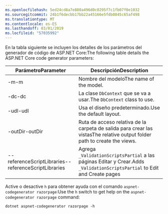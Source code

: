 ```yaml
---
ms.openlocfilehash: 5ed24cd8a7e880a496d0c0295f7c1fb07f0e1032
ms.sourcegitcommit: 24b1f6decbb17bb22a45166e5fdb0845c65af498
ms.translationtype: MT
ms.contentlocale: es-ES
ms.lasthandoff: 03/01/2019
ms.locfileid: "57035992"
---
```

<span data-ttu-id="ce046-101">En la tabla siguiente se incluyen los detalles de los parámetros del generador de código de ASP.NET Core:</span><span class="sxs-lookup"><span data-stu-id="ce046-101">The following table details the ASP.NET Core code generator parameters:</span></span>

| <span data-ttu-id="ce046-102">Parámetro</span><span class="sxs-lookup"><span data-stu-id="ce046-102">Parameter</span></span>               | <span data-ttu-id="ce046-103">Descripción</span><span class="sxs-lookup"><span data-stu-id="ce046-103">Description</span></span>|
| ----------------- | ------------ |
| <span data-ttu-id="ce046-104">-m</span><span class="sxs-lookup"><span data-stu-id="ce046-104">-m</span></span>  | <span data-ttu-id="ce046-105">Nombre del modelo</span><span class="sxs-lookup"><span data-stu-id="ce046-105">The name of the model.</span></span> |
| <span data-ttu-id="ce046-106">-dc</span><span class="sxs-lookup"><span data-stu-id="ce046-106">-dc</span></span>  | <span data-ttu-id="ce046-107">La clase `DbContext` que se va a usar.</span><span class="sxs-lookup"><span data-stu-id="ce046-107">The `DbContext` class to use.</span></span> |
| <span data-ttu-id="ce046-108">-udl</span><span class="sxs-lookup"><span data-stu-id="ce046-108">-udl</span></span> | <span data-ttu-id="ce046-109">Usa el diseño predeterminado.</span><span class="sxs-lookup"><span data-stu-id="ce046-109">Use the default layout.</span></span> |
| <span data-ttu-id="ce046-110">-outDir</span><span class="sxs-lookup"><span data-stu-id="ce046-110">-outDir</span></span> | <span data-ttu-id="ce046-111">Ruta de acceso relativa de la carpeta de salida para crear las vistas</span><span class="sxs-lookup"><span data-stu-id="ce046-111">The relative output folder path to create the views.</span></span> |
| <span data-ttu-id="ce046-112">--referenceScriptLibraries</span><span class="sxs-lookup"><span data-stu-id="ce046-112">--referenceScriptLibraries</span></span> | <span data-ttu-id="ce046-113">Agrega `_ValidationScriptsPartial` a las páginas Editar y Crear.</span><span class="sxs-lookup"><span data-stu-id="ce046-113">Adds `_ValidationScriptsPartial` to Edit and Create pages</span></span> |

<span data-ttu-id="ce046-114">Active o desactive `h` para obtener ayuda con el comando `aspnet-codegenerator razorpage`:</span><span class="sxs-lookup"><span data-stu-id="ce046-114">Use the `h` switch to get help on the `aspnet-codegenerator razorpage` command:</span></span>

```console
dotnet aspnet-codegenerator razorpage -h
```
